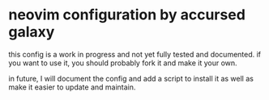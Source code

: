 # neovim configuration by accursed galaxy

this config is a work in progress and not yet fully tested and documented.
if you want to use it, you should probably fork it and make it your own.

in future, I will document the config and add a script to install it as well as make it easier to update and maintain.
